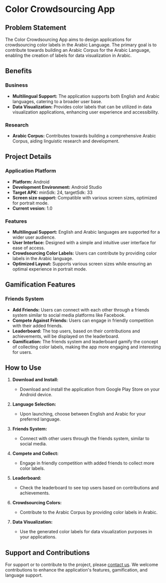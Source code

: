 # Color Crowdsourcing App

## Problem Statement

The Color Crowdsourcing App aims to design applications for crowdsourcing color labels in the Arabic Language. The primary goal is to contribute towards building an Arabic Corpus for the Arabic Language, enabling the creation of labels for data visualization in Arabic.

## Benefits

### Business
- **Multilingual Support:** The application supports both English and Arabic languages, catering to a broader user base.
- **Data Visualization:** Provides color labels that can be utilized in data visualization applications, enhancing user experience and accessibility.

### Research
- **Arabic Corpus:** Contributes towards building a comprehensive Arabic Corpus, aiding linguistic research and development.

## Project Details

### Application Platform
- **Platform:** Android
- **Development Environment:** Android Studio
- **Target APK:** minSdk: 24, targetSdk: 33
- **Screen size support:** Compatible with various screen sizes, optimized for portrait mode.
- **Current vesion:** 1.0

### Features
- **Multilingual Support:** English and Arabic languages are supported for a wider user audience.
- **User Interface:** Designed with a simple and intuitive user interface for ease of access.
- **Crowdsourcing Color Labels:** Users can contribute by providing color labels in the Arabic language.
- **Optimized Layout:** Supports various screen sizes while ensuring an optimal experience in portrait mode.

## Gamification Features

### Friends System
- **Add Friends:** Users can connect with each other through a friends system similar to social media platforms like Facebook.
- **Compete Against Friends:** Users can engage in friendly competition with their added friends.
- **Leaderboard:** The top users, based on their contributions and achievements, will be displayed on the leaderboard.
- **Gamification:** The friends system and leaderboard gamify the concept of collecting color labels, making the app more engaging and interesting for users.

## How to Use

1. **Download and Install:**
   - Download and install the application from Google Play Store on your Android device.

2. **Language Selection:**
   - Upon launching, choose between English and Arabic for your preferred language.

3. **Friends System:**
   - Connect with other users through the friends system, similar to social media.

4. **Compete and Collect:**
   - Engage in friendly competition with added friends to collect more color labels.

5. **Leaderboard:**
   - Check the leaderboard to see top users based on contributions and achievements.

6. **Crowdsourcing Colors:**
   - Contribute to the Arabic Corpus by providing color labels in Arabic.

7. **Data Visualization:**
   - Use the generated color labels for data visualization purposes in your applications.

## Support and Contributions

For support or to contribute to the project, please [contact us](mailto:oassem484@gmail.com). We welcome contributions to enhance the application's features, gamification, and language support.

